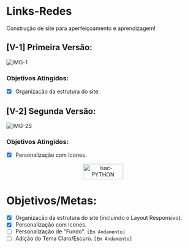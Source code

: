 # Links-Redes
Construção de site para aperfeiçoamento e aprendizagem!

## [V-1] Primeira Versão:
![IMG-1](https://user-images.githubusercontent.com/91500212/186789271-56f25fd2-ceb4-46d7-bf25-7e613c403f6a.PNG)
### Objetivos Atingidos:
- [x]  Organização da estrutura do site.<br>
## [V-2] Segunda Versão:
![IMG-2S](https://user-images.githubusercontent.com/91500212/187581723-90fc14d0-1392-4e01-a4ae-df7f4c464426.PNG)
### Objetivos Atingidos:
- [x]  Personalização com Icones.<br>
<p align="center">
 <a href="https://links-isacbm-v2.netlify.app/" target="_blank"><img align="center" alt="Isac-PYTHON" height="40" width="105" src="https://img.shields.io/badge/visualizar-f41d19?style=for-the-badge&logo=visualizar&logoColor=#00C7B7" target="_blank"></a>
</p>

# Objetivos/Metas:
- [x]  Organização da estrutura do site (incluindo o Layout Responsivo).<br>
- [x]  Personalização com Icones.<br>
- [ ]  Personalização de "Fundo".  `[Em Andamento]` <br>
- [ ]  Adição do Tema Claro/Escuro.  `[Em Andamento]` <br>
